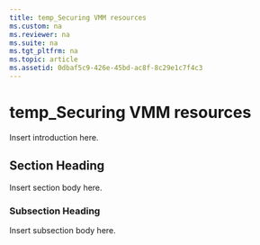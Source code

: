 ```yaml
---
title: temp_Securing VMM resources
ms.custom: na
ms.reviewer: na
ms.suite: na
ms.tgt_pltfrm: na
ms.topic: article
ms.assetid: 0dbaf5c9-426e-45bd-ac8f-8c29e1c7f4c3
---
```

# temp_Securing VMM resources
Insert introduction here.

## Section Heading
Insert section body here.

### Subsection Heading
Insert subsection body here.


